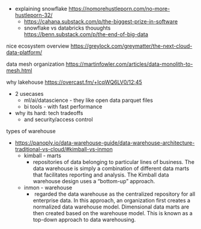 - explaining snowflake https://nomorehustleporn.com/no-more-hustleporn-32/
	- https://cahana.substack.com/p/the-biggest-prize-in-software
	- snowflake vs databricks thouughts https://benn.substack.com/p/the-end-of-big-data


nice ecosystem overview https://greylock.com/greymatter/the-next-cloud-data-platform/

data mesh organization https://martinfowler.com/articles/data-monolith-to-mesh.html

why lakehouse https://overcast.fm/+lcqWQ6LV0/12:45
- 2 usecases
	- ml/ai/datascience - they like open data parquet files
	- bi tools - with fast performance
- why its hard: tech tradeoffs
	- and security/access control


types of warehouse
- https://panoply.io/data-warehouse-guide/data-warehouse-architecture-traditional-vs-cloud/#kimball-vs-inmon
	- kimball - marts
		- repositories of data belonging to particular lines of business. The data warehouse is simply a combination of different data marts that facilitates reporting and analysis. The Kimball data warehouse design uses a “bottom-up” approach.
	- inmon - warehouse
		-  regarded the data warehouse as the centralized repository for all enterprise data. In this approach, an organization first creates a normalized data warehouse model. Dimensional data marts are then created based on the warehouse model. This is known as a top-down approach to data warehousing.